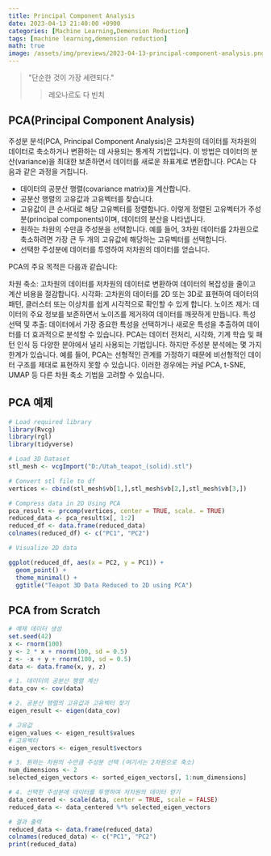 ```yaml
---
title: Principal Component Analysis
date: 2023-04-13 21:40:00 +0900
categories: [Machine Learning,Demension Reduction]
tags: [machine learning,demension reduction]
math: true
image: /assets/img/previews/2023-04-13-principal-component-analysis.png
---
```


> "단순한 것이 가장 세련되다."
>> 레오나르도 다 빈치


## PCA(Principal Component Analysis)

주성분 분석(PCA, Principal Component Analysis)은 고차원의 데이터를 저차원의 데이터로 축소하거나 변환하는 데 사용되는 통계적 기법입니다. 이 방법은 데이터의 분산(variance)을 최대한 보존하면서 데이터를 새로운 좌표계로 변환합니다. PCA는 다음과 같은 과정을 거칩니다.

* 데이터의 공분산 행렬(covariance matrix)을 계산합니다.
* 공분산 행렬의 고유값과 고유벡터를 찾습니다.
* 고유값이 큰 순서대로 해당 고유벡터를 정렬합니다. 이렇게 정렬된 고유벡터가 주성분(principal components)이며, 데이터의 분산을 나타냅니다.
* 원하는 차원의 수만큼 주성분을 선택합니다. 예를 들어, 3차원 데이터를 2차원으로 축소하려면 가장 큰 두 개의 고유값에 해당하는 고유벡터를 선택합니다.
* 선택한 주성분에 데이터를 투영하여 저차원의 데이터를 얻습니다.


PCA의 주요 목적은 다음과 같습니다:

차원 축소: 고차원의 데이터를 저차원의 데이터로 변환하여 데이터의 복잡성을 줄이고 계산 비용을 절감합니다.
시각화: 고차원의 데이터를 2D 또는 3D로 표현하여 데이터의 패턴, 클러스터 또는 이상치를 쉽게 시각적으로 확인할 수 있게 합니다.
노이즈 제거: 데이터의 주요 정보를 보존하면서 노이즈를 제거하여 데이터를 깨끗하게 만듭니다.
특성 선택 및 추출: 데이터에서 가장 중요한 특성을 선택하거나 새로운 특성을 추출하여 데이터를 더 효과적으로 분석할 수 있습니다.
PCA는 데이터 전처리, 시각화, 기계 학습 및 패턴 인식 등 다양한 분야에서 널리 사용되는 기법입니다. 하지만 주성분 분석에는 몇 가지 한계가 있습니다. 예를 들어, PCA는 선형적인 관계를 가정하기 때문에 비선형적인 데이터 구조를 제대로 표현하지 못할 수 있습니다. 이러한 경우에는 커널 PCA, t-SNE, UMAP 등 다른 차원 축소 기법을 고려할 수 있습니다.


## PCA 예제

```r
# Load required library
library(Rvcg)
library(rgl)
library(tidyverse)

# Load 3D Dataset
stl_mesh <- vcgImport("D:/Utah_teapot_(solid).stl")

# Convert stl file to df
vertices <- cbind(stl_mesh$vb[1,],stl_mesh$vb[2,],stl_mesh$vb[3,])

# Compress data in 2D Using PCA
pca_result <- prcomp(vertices, center = TRUE, scale. = TRUE)
reduced_data <- pca_result$x[, 1:2]
reduced_df <- data.frame(reduced_data)
colnames(reduced_df) <- c("PC1", "PC2")

# Visualize 2D data

ggplot(reduced_df, aes(x = PC2, y = PC1)) +
  geom_point() +
  theme_minimal() +
  ggtitle("Teapot 3D Data Reduced to 2D using PCA")
```

## PCA from Scratch

```r
# 예제 데이터 생성
set.seed(42)
x <- rnorm(100)
y <- 2 * x + rnorm(100, sd = 0.5)
z <- -x + y + rnorm(100, sd = 0.5)
data <- data.frame(x, y, z)

# 1. 데이터의 공분산 행렬 계산
data_cov <- cov(data)

# 2. 공분산 행렬의 고유값과 고유벡터 찾기
eigen_result <- eigen(data_cov)

# 고유값
eigen_values <- eigen_result$values
# 고유벡터
eigen_vectors <- eigen_result$vectors

# 3. 원하는 차원의 수만큼 주성분 선택 (여기서는 2차원으로 축소)
num_dimensions <- 2
selected_eigen_vectors <- sorted_eigen_vectors[, 1:num_dimensions]

# 4. 선택한 주성분에 데이터를 투영하여 저차원의 데이터 얻기
data_centered <- scale(data, center = TRUE, scale = FALSE)
reduced_data <- data_centered %*% selected_eigen_vectors

# 결과 출력
reduced_data <- data.frame(reduced_data)
colnames(reduced_data) <- c("PC1", "PC2")
print(reduced_data)
```

